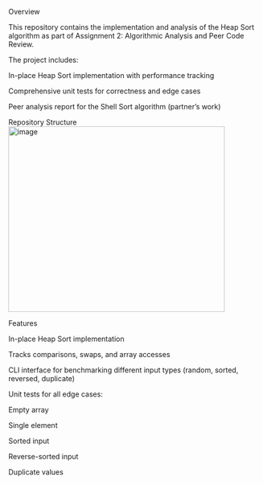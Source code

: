 Overview

This repository contains the implementation and analysis of the Heap Sort algorithm as part of Assignment 2: Algorithmic Analysis and Peer Code Review.

The project includes:

In-place Heap Sort implementation with performance tracking

Comprehensive unit tests for correctness and edge cases

Peer analysis report for the Shell Sort algorithm (partner’s work)

Repository Structure
<img width="430" height="369" alt="image" src="https://github.com/user-attachments/assets/3c4f4ee5-a7f3-4cde-bc81-4f6c43a66917" />


Features

In-place Heap Sort implementation

Tracks comparisons, swaps, and array accesses

CLI interface for benchmarking different input types (random, sorted, reversed, duplicate)

Unit tests for all edge cases:

Empty array

Single element

Sorted input

Reverse-sorted input

Duplicate values
